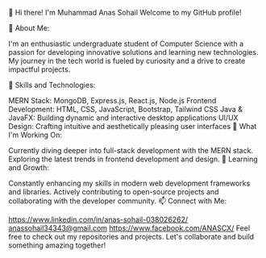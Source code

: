 👋 Hi there! I'm Muhammad Anas Sohail
Welcome to my GitHub profile!

🌟 About Me:

I'm an enthusiastic undergraduate student of Computer Science with a passion for developing innovative solutions and learning new technologies. My journey in the tech world is fueled by curiosity and a drive to create impactful projects.

💼 Skills and Technologies:

MERN Stack: MongoDB, Express.js, React.js, Node.js
Frontend Development: HTML, CSS, JavaScript, Bootstrap, Tailwind CSS
Java & JavaFX: Building dynamic and interactive desktop applications
UI/UX Design: Crafting intuitive and aesthetically pleasing user interfaces
🚀 What I'm Working On:

Currently diving deeper into full-stack development with the MERN stack.
Exploring the latest trends in frontend development and design.
🌱 Learning and Growth:

Constantly enhancing my skills in modern web development frameworks and libraries.
Actively contributing to open-source projects and collaborating with the developer community.
📫 Connect with Me:

https://www.linkedin.com/in/anas-sohail-038026262/
anassohail34343@gmail.com
https://www.facebook.com/ANASCX/
Feel free to check out my repositories and projects. Let's collaborate and build something amazing together!
